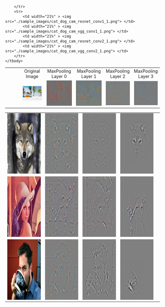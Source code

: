 <table border=0 >
	<tbody>
    <tr>
  		<td>  </td>
  		<td align="center"> Original Image </td>
  		<td align="center"> MaxPooling Layer 0 </td>
  		<td align="center"> MaxPooling Layer 1</td>
  		<td align="center"> MaxPooling Layer 2</td>
	    	<td align="center"> MaxPooling Layer 3</td>
  	</tr>
		<tr>
			<td width="21%" > <img src=""> </td>
			<td width="21%" > <img src="4098089.png"> </td>
			<td width="21%" > <img src="1.png"> </td>
			<td width="21%" > <img src="2.png"> </td>
			<td width="21%" > <img src="3.png"> </td>
			<td width="21%" > <img src="4.png"> </td>
			
		</tr>
		<tr>
			<td width="21%" > <img src="./sample_images/cat_dog_cam_resnet_conv1_1.png"> </td>
			<td width="21%" > <img src="./sample_images/cat_dog_cam_vgg_conv1_1.png"> </td>
			<td width="21%" > <img src="./sample_images/cat_dog_cam_resnet_conv2_1.png"> </td>
			<td width="21%" > <img src="./sample_images/cat_dog_cam_vgg_conv2_1.png"> </td>
		</tr>
	</tbody>
</table>

|   |   |   |   |   |
| :-----------: | :-----------: | :-----------: | :-----------: | :-----------:|
| <img src="https://github.com/InFoCusp/ui_resources/blob/master/cnnvis_images/1.jpg" width="196" height="196"> | <img src="https://github.com/InFoCusp/ui_resources/blob/master/cnnvis_images/2.png" width="196" height="196"> | <img src="https://github.com/InFoCusp/ui_resources/blob/master/cnnvis_images/3.png" width="196" height="196"> | <img src="https://github.com/InFoCusp/ui_resources/blob/master/cnnvis_images/4.png" width="196" height="196"> |
| <img src="https://github.com/InFoCusp/ui_resources/blob/master/cnnvis_images/5.png" width="196" height="196"> | <img src="https://github.com/InFoCusp/ui_resources/blob/master/cnnvis_images/6.png" width="196" height="196"> | <img src="https://github.com/InFoCusp/ui_resources/blob/master/cnnvis_images/7.png" width="196" height="196"> | <img src="https://github.com/InFoCusp/ui_resources/blob/master/cnnvis_images/8.png" width="196" height="196"> |
| <img src="https://github.com/InFoCusp/ui_resources/blob/master/cnnvis_images/9.png" width="196" height="196"> | <img src="https://github.com/InFoCusp/ui_resources/blob/master/cnnvis_images/10.png" width="196" height="196"> | <img src="https://github.com/InFoCusp/ui_resources/blob/master/cnnvis_images/11.png" width="196" height="196"> | <img src="https://github.com/InFoCusp/ui_resources/blob/master/cnnvis_images/12.png" width="196" height="196"> |
